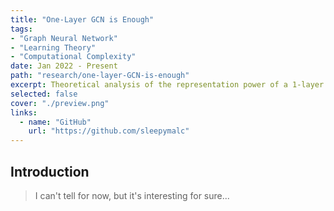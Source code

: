 ```yaml
---
title: "One-Layer GCN is Enough"
tags:
- "Graph Neural Network"
- "Learning Theory"
- "Computational Complexity"
date: Jan 2022 - Present
path: "research/one-layer-GCN-is-enough"
excerpt: Theoretical analysis of the representation power of a 1-layer GCN for non-i.i.d. semi-supervised node-level tasks.
selected: false
cover: "./preview.png"
links:
  - name: "GitHub"
    url: "https://github.com/sleepymalc"
---
```


## Introduction

> I can't tell for now, but it's interesting for sure...

